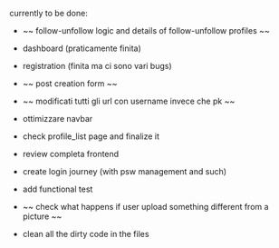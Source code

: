 

currently to be done:
- ~~ follow-unfollow logic and details of follow-unfollow profiles ~~
- dashboard (praticamente finita)
- registration (finita ma ci sono vari bugs)
- ~~ post creation form ~~
- ~~ modificati tutti gli url con username invece che pk ~~
- ottimizzare navbar


- check profile_list page and finalize it
- review completa frontend
- create login journey (with psw management and such)
- add functional test
- ~~ check what happens if user upload something different from a picture ~~
- clean all the dirty code in the files

